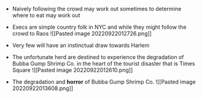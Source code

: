 - Naively following the crowd may work out sometimes to determine where to eat may work out
- Execs are simple country folk in NYC and while they might follow the crowd to Raos
![[Pasted image 20220922012726.png]]

- Very few will have an instinctual draw towards Harlem
- The unfortunate herd are destined to experience the degradation of Bubba Gump Shrimp Co. in the heart of the tourist disaster that is Times Square
![[Pasted image 20220922012610.png]]
- The degradation and **horror** of Bubba Gump Shrimp Co.
![[Pasted image 20220922013608.png]]